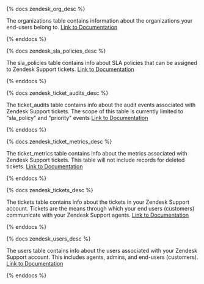 {% docs zendesk_org_desc %}

The organizations table contains information about the organizations your end-users belong to. [Link to Documentation](https://www.stitchdata.com/docs/integrations/saas/zendesk#organizations)

{% enddocs %}

{% docs zendesk_sla_policies_desc %}

The sla_policies table contains info about SLA policies that can be assigned to Zendesk Support tickets. [Link to Documentation](https://www.stitchdata.com/docs/integrations/saas/zendesk#sla-policies)

{% enddocs %}

{% docs zendesk_ticket_audits_desc %}

The ticket_audits table contains info about the audit events associated with Zendesk Support tickets. The scope of this table is currently limited to "sla_policy" and "priority" events [Link to Documentation](https://www.stitchdata.com/docs/integrations/saas/zendesk#ticket-audits)

{% enddocs %}

{% docs zendesk_ticket_metrics_desc %}

The ticket_metrics table contains info about the metrics associated with Zendesk Support tickets. This table will not include records for deleted tickets. [Link to Documentation](https://www.stitchdata.com/docs/integrations/saas/zendesk#ticket-metrics)

{% enddocs %}

{% docs zendesk_tickets_desc %}

The tickets table contains info about the tickets in your Zendesk Support account. Tickets are the means through which your end users (customers) communicate with your Zendesk Support agents. [Link to Documentation](https://www.stitchdata.com/docs/integrations/saas/zendesk#tickets)

{% enddocs %}

{% docs zendesk_users_desc %}

The users table contains info about the users associated with your Zendesk Support account. This includes agents, admins, and end-users (customers). [Link to Documentation](https://www.stitchdata.com/docs/integrations/saas/zendesk#users)

{% enddocs %}